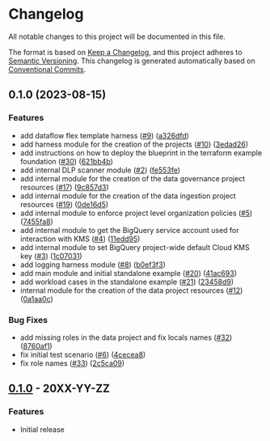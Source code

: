 # Changelog

All notable changes to this project will be documented in this file.

The format is based on
[Keep a Changelog](https://keepachangelog.com/en/1.0.0/),
and this project adheres to
[Semantic Versioning](https://semver.org/spec/v2.0.0.html).
This changelog is generated automatically based on [Conventional Commits](https://www.conventionalcommits.org/en/v1.0.0/).

## 0.1.0 (2023-08-15)


### Features

* add dataflow flex template harness ([#9](https://github.com/GoogleCloudPlatform/terraform-google-secured-data-warehouse-onprem-ingest/issues/9)) ([a326dfd](https://github.com/GoogleCloudPlatform/terraform-google-secured-data-warehouse-onprem-ingest/commit/a326dfdcceac272e7fda77105dcd6dd4a61dd5ea))
* add harness module for the creation of the projects ([#10](https://github.com/GoogleCloudPlatform/terraform-google-secured-data-warehouse-onprem-ingest/issues/10)) ([3edad26](https://github.com/GoogleCloudPlatform/terraform-google-secured-data-warehouse-onprem-ingest/commit/3edad267d7e74d40582937a9eea656cc6f790356))
* add instructions on how to deploy the blueprint in the terraform example foundation ([#30](https://github.com/GoogleCloudPlatform/terraform-google-secured-data-warehouse-onprem-ingest/issues/30)) ([621bb4b](https://github.com/GoogleCloudPlatform/terraform-google-secured-data-warehouse-onprem-ingest/commit/621bb4bd1f1556e7341951043cda47a4877ecb8b))
* add internal DLP scanner module ([#2](https://github.com/GoogleCloudPlatform/terraform-google-secured-data-warehouse-onprem-ingest/issues/2)) ([fe553fe](https://github.com/GoogleCloudPlatform/terraform-google-secured-data-warehouse-onprem-ingest/commit/fe553fe1f9e0dcbc6ff65a1d793e423a67d6bee7))
* add internal module for the creation of the data governance project resources ([#17](https://github.com/GoogleCloudPlatform/terraform-google-secured-data-warehouse-onprem-ingest/issues/17)) ([9c857d3](https://github.com/GoogleCloudPlatform/terraform-google-secured-data-warehouse-onprem-ingest/commit/9c857d3d8f31b7795b40e5a2e11c9f2bd19b37c2))
* add internal module for the creation of the data ingestion project resources ([#19](https://github.com/GoogleCloudPlatform/terraform-google-secured-data-warehouse-onprem-ingest/issues/19)) ([0de16d5](https://github.com/GoogleCloudPlatform/terraform-google-secured-data-warehouse-onprem-ingest/commit/0de16d5de529041cade2294c2c324384321bbdd6))
* add internal module to enforce project level organization policies ([#5](https://github.com/GoogleCloudPlatform/terraform-google-secured-data-warehouse-onprem-ingest/issues/5)) ([7455fa8](https://github.com/GoogleCloudPlatform/terraform-google-secured-data-warehouse-onprem-ingest/commit/7455fa815c4fdce7c32a27605c6036163a5ec4d4))
* add internal module to get the BigQuery service account used for interaction with KMS ([#4](https://github.com/GoogleCloudPlatform/terraform-google-secured-data-warehouse-onprem-ingest/issues/4)) ([11edd95](https://github.com/GoogleCloudPlatform/terraform-google-secured-data-warehouse-onprem-ingest/commit/11edd950dee850048131403c3eb490cd693eec54))
* add internal module to set BigQuery project-wide default Cloud KMS key ([#3](https://github.com/GoogleCloudPlatform/terraform-google-secured-data-warehouse-onprem-ingest/issues/3)) ([1c07031](https://github.com/GoogleCloudPlatform/terraform-google-secured-data-warehouse-onprem-ingest/commit/1c0703193be62a4e175294c2a40335665355c776))
* add logging harness module ([#8](https://github.com/GoogleCloudPlatform/terraform-google-secured-data-warehouse-onprem-ingest/issues/8)) ([b0ef3f3](https://github.com/GoogleCloudPlatform/terraform-google-secured-data-warehouse-onprem-ingest/commit/b0ef3f3967a8882280d0a5f3fb3571a39d305dc3))
* add main module and initial standalone example ([#20](https://github.com/GoogleCloudPlatform/terraform-google-secured-data-warehouse-onprem-ingest/issues/20)) ([41ac693](https://github.com/GoogleCloudPlatform/terraform-google-secured-data-warehouse-onprem-ingest/commit/41ac693b8cc96bcef01921e4dcfd64b9612d0c29))
* add workload cases in the standalone example ([#21](https://github.com/GoogleCloudPlatform/terraform-google-secured-data-warehouse-onprem-ingest/issues/21)) ([23458d9](https://github.com/GoogleCloudPlatform/terraform-google-secured-data-warehouse-onprem-ingest/commit/23458d9a84f728141606082d521f83dc73ea00dc))
* internal module for the creation of the data project resources ([#12](https://github.com/GoogleCloudPlatform/terraform-google-secured-data-warehouse-onprem-ingest/issues/12)) ([0a1aa0c](https://github.com/GoogleCloudPlatform/terraform-google-secured-data-warehouse-onprem-ingest/commit/0a1aa0ca8176b21630a869b1994114fd67c9ddee))


### Bug Fixes

* add missing roles in the data project and fix locals names ([#32](https://github.com/GoogleCloudPlatform/terraform-google-secured-data-warehouse-onprem-ingest/issues/32)) ([8760af1](https://github.com/GoogleCloudPlatform/terraform-google-secured-data-warehouse-onprem-ingest/commit/8760af13371a2027812b44f69df8f15611549640))
* fix initial test scenario ([#6](https://github.com/GoogleCloudPlatform/terraform-google-secured-data-warehouse-onprem-ingest/issues/6)) ([4cecea8](https://github.com/GoogleCloudPlatform/terraform-google-secured-data-warehouse-onprem-ingest/commit/4cecea852d90103f36a21c8b1d9dedef957a227d))
* fix role names ([#33](https://github.com/GoogleCloudPlatform/terraform-google-secured-data-warehouse-onprem-ingest/issues/33)) ([2c5ca09](https://github.com/GoogleCloudPlatform/terraform-google-secured-data-warehouse-onprem-ingest/commit/2c5ca0947a67f9fc1050377c6a8d226864b98d9f))

## [0.1.0](https://github.com/terraform-google-modules/terraform-google-secured-data-warehouse-onprem-ingest/releases/tag/v0.1.0) - 20XX-YY-ZZ

### Features

- Initial release

[0.1.0]: https://github.com/terraform-google-modules/terraform-google-secured-data-warehouse-onprem-ingest/releases/tag/v0.1.0
